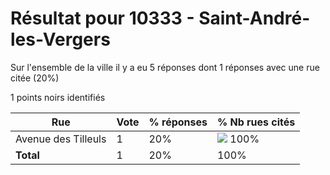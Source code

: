 # Résultat pour 10333 - Saint-André-les-Vergers

Sur l'ensemble de la ville il y a eu 5 réponses dont 1 réponses avec une rue citée (20%)

1 points noirs identifiés

| Rue | Vote | % réponses | % Nb rues cités|
|-----|------|------------|----------------|
| Avenue des Tilleuls | 1 | 20% | <img src="../../img/bar_100.gif" />&nbsp;100%|
| **Total** | 1 | 20% | 100%|
